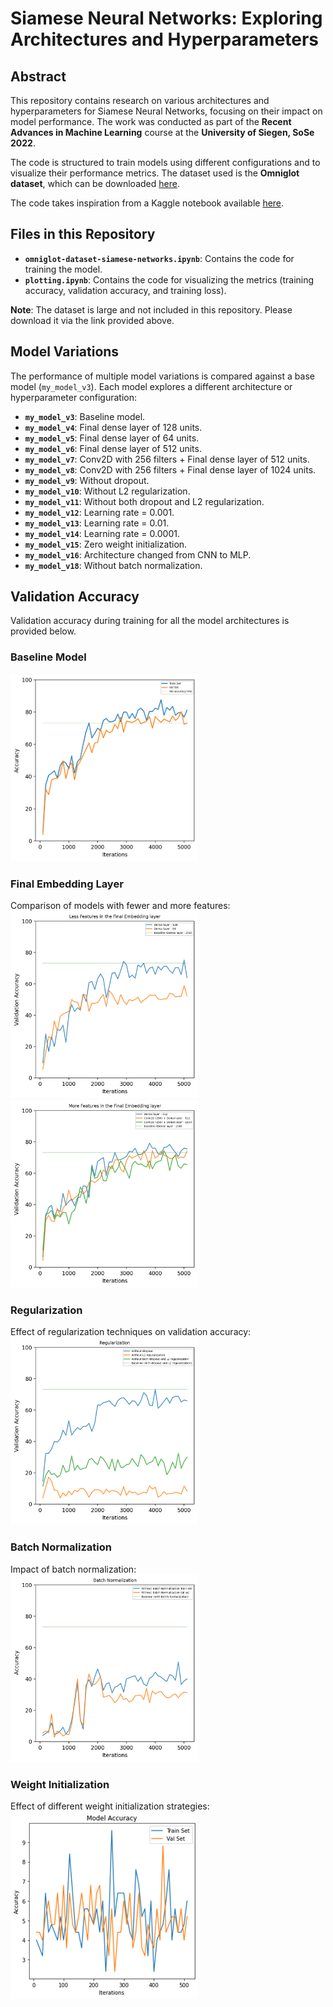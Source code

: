 # Siamese Neural Networks: Exploring Architectures and Hyperparameters

## Abstract
This repository contains research on various architectures and hyperparameters for Siamese Neural Networks, focusing on their impact on model performance. The work was conducted as part of the **Recent Advances in Machine Learning** course at the **University of Siegen, SoSe 2022**.

The code is structured to train models using different configurations and to visualize their performance metrics. The dataset used is the **Omniglot dataset**, which can be downloaded [here](https://github.com/brendenlake/omniglot).

The code takes inspiration from a Kaggle notebook available [here](https://www.kaggle.com/code/kartik2112/omniglot-dataset-siamese-networks).

## Files in this Repository
- **`omniglot-dataset-siamese-networks.ipynb`**: Contains the code for training the model.
- **`plotting.ipynb`**: Contains the code for visualizing the metrics (training accuracy, validation accuracy, and training loss).

**Note**: The dataset is large and not included in this repository. Please download it via the link provided above.

## Model Variations
The performance of multiple model variations is compared against a base model (`my_model_v3`). Each model explores a different architecture or hyperparameter configuration:

- **`my_model_v3`**: Baseline model.
- **`my_model_v4`**: Final dense layer of 128 units.
- **`my_model_v5`**: Final dense layer of 64 units.
- **`my_model_v6`**: Final dense layer of 512 units.
- **`my_model_v7`**: Conv2D with 256 filters + Final dense layer of 512 units.
- **`my_model_v8`**: Conv2D with 256 filters + Final dense layer of 1024 units.
- **`my_model_v9`**: Without dropout.
- **`my_model_v10`**: Without L2 regularization.
- **`my_model_v11`**: Without both dropout and L2 regularization.
- **`my_model_v12`**: Learning rate = 0.001.
- **`my_model_v13`**: Learning rate = 0.01.
- **`my_model_v14`**: Learning rate = 0.0001.
- **`my_model_v15`**: Zero weight initialization.
- **`my_model_v16`**: Architecture changed from CNN to MLP.
- **`my_model_v18`**: Without batch normalization.

## Validation Accuracy
Validation accuracy during training for all the model architectures is provided below.

### Baseline Model
<img src="graphs/baseline.png" width="300" height="300">

### Final Embedding Layer
Comparison of models with fewer and more features:
<img src="graphs/less-features.png" width="300" height="300">
<img src="graphs/more-features.png" width="300" height="300">

### Regularization
Effect of regularization techniques on validation accuracy:
<img src="graphs/regularization.png" width="300" height="300">

### Batch Normalization
Impact of batch normalization:
<img src="graphs/batch-norm.png" width="300" height="300">

### Weight Initialization
Effect of different weight initialization strategies:
<img src="graphs/weight-initialization.png" width="300" height="300">
